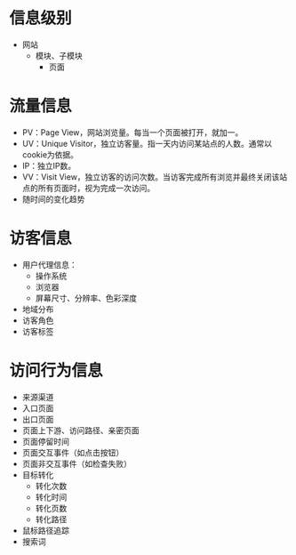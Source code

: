 # 信息级别

* 网站
  * 模块、子模块
    * 页面



# 流量信息

* PV：Page View，网站浏览量。每当一个页面被打开，就加一。
* UV：Unique Visitor，独立访客量。指一天内访问某站点的人数。通常以cookie为依据。
* IP：独立IP数。
* VV：Visit View，独立访客的访问次数。当访客完成所有浏览并最终关闭该站点的所有页面时，视为完成一次访问。
* 随时间的变化趋势



# 访客信息

* 用户代理信息：
  * 操作系统
  * 浏览器
  * 屏幕尺寸、分辨率、色彩深度
* 地域分布
* 访客角色
* 访客标签



# 访问行为信息

* 来源渠道
* 入口页面
* 出口页面
* 页面上下游、访问路径、亲密页面
* 页面停留时间
* 页面交互事件（如点击按钮）
* 页面非交互事件（如检查失败）
* 目标转化
  * 转化次数
  * 转化时间
  * 转化页数
  * 转化路径
* 鼠标路径追踪
* 搜索词